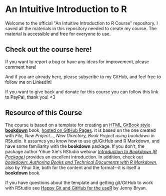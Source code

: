 # An Intuitive Introduction to R

Welcome to the official "An Intuitive Introduction to R Course" repository. I saved all the materials in this repository needed to create my course. The material is accessible and free for everyone to use. 

## Check out the course here!

If you want to report a bug or have any ideas for improvement, please comment here! 

And if you are already here, please subscribe to my GitHub, and feel free to follow me on LinkedIn! 

If you want to give back and donate for this course you can follow this link to PayPal, thank you! <3

## Resource of this Course

The course is based on a template for creating an [HTML GitBook style](https://bookdown.org/yihui/bookdown/html.html#gitbook-style) **[bookdown](https://github.com/rstudio/bookdown)** book, [hosted on GitHub Pages](https://bookdown.org/yihui/bookdown/github.html). It is based on the one created with *File, New Project..., New Directory, Book Project using bookdown* in RStudio. It assumes you know how to use git/GitHub and R Markdown, and have some familiarity with the **bookdown** package. If you don't, the package author Yihue Xie's RStudio webinar *[Introduction to Bookdown (R Package)](https://www.youtube.com/watch?v=dVqVscgwSpw)* provides an excellent introduction. In addition, check out [*bookdown: Authoring Books and Technical Documents with R Markdown*](https://bookdown.org/yihui/bookdown), also by Yihui Xie, both for the content and the format--it is itself a **bookdown** book.

If you have questions about the template and getting git/GitHub to work with RStudio see [Happy Git and GitHub for the useR](https://happygitwithr.com/) by Jenny Bryan.


